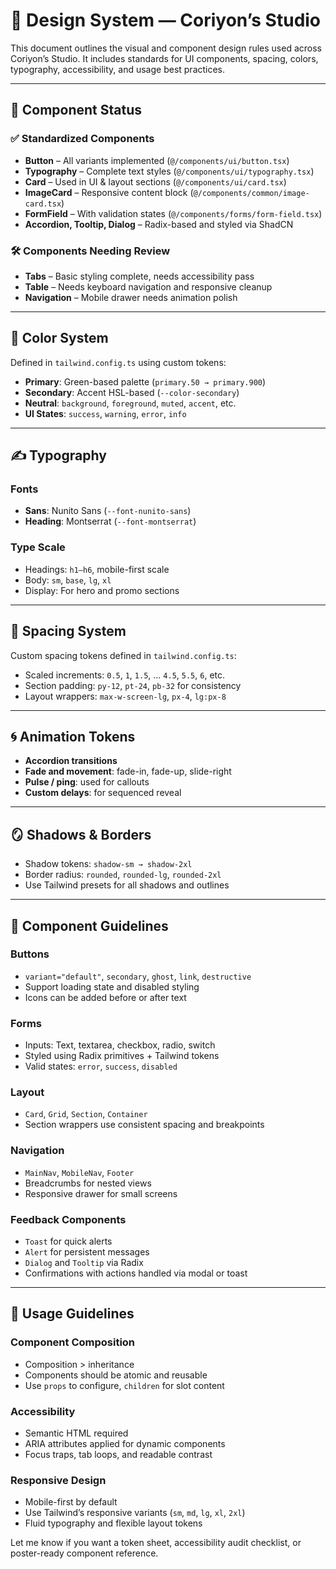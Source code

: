 # 🎨 Design System — Coriyon’s Studio

This document outlines the visual and component design rules used across Coriyon’s Studio. It includes standards for UI components, spacing, colors, typography, accessibility, and usage best practices.

---

## 🧩 Component Status

### ✅ Standardized Components
- **Button** – All variants implemented (`@/components/ui/button.tsx`)
- **Typography** – Complete text styles (`@/components/ui/typography.tsx`)
- **Card** – Used in UI & layout sections (`@/components/ui/card.tsx`)
- **ImageCard** – Responsive content block (`@/components/common/image-card.tsx`)
- **FormField** – With validation states (`@/components/forms/form-field.tsx`)
- **Accordion, Tooltip, Dialog** – Radix-based and styled via ShadCN

### 🛠️ Components Needing Review
- **Tabs** – Basic styling complete, needs accessibility pass
- **Table** – Needs keyboard navigation and responsive cleanup
- **Navigation** – Mobile drawer needs animation polish

---

## 🌈 Color System

Defined in `tailwind.config.ts` using custom tokens:

- **Primary**: Green-based palette (`primary.50 → primary.900`)
- **Secondary**: Accent HSL-based (`--color-secondary`)
- **Neutral**: `background`, `foreground`, `muted`, `accent`, etc.
- **UI States**: `success`, `warning`, `error`, `info`

---

## ✍️ Typography

### Fonts
- **Sans**: Nunito Sans (`--font-nunito-sans`)
- **Heading**: Montserrat (`--font-montserrat`)

### Type Scale
- Headings: `h1–h6`, mobile-first scale
- Body: `sm`, `base`, `lg`, `xl`
- Display: For hero and promo sections

---

## 📐 Spacing System

Custom spacing tokens defined in `tailwind.config.ts`:

- Scaled increments: `0.5`, `1`, `1.5`, ... `4.5`, `5.5`, `6`, etc.
- Section padding: `py-12`, `pt-24`, `pb-32` for consistency
- Layout wrappers: `max-w-screen-lg`, `px-4`, `lg:px-8`

---

## 🌀 Animation Tokens

- **Accordion transitions**
- **Fade and movement**: fade-in, fade-up, slide-right
- **Pulse / ping**: used for callouts
- **Custom delays**: for sequenced reveal

---

## 🪞 Shadows & Borders

- Shadow tokens: `shadow-sm → shadow-2xl`
- Border radius: `rounded`, `rounded-lg`, `rounded-2xl`
- Use Tailwind presets for all shadows and outlines

---

## 🧱 Component Guidelines

### Buttons
- `variant="default"`, `secondary`, `ghost`, `link`, `destructive`
- Support loading state and disabled styling
- Icons can be added before or after text

### Forms
- Inputs: Text, textarea, checkbox, radio, switch
- Styled using Radix primitives + Tailwind tokens
- Valid states: `error`, `success`, `disabled`

### Layout
- `Card`, `Grid`, `Section`, `Container`
- Section wrappers use consistent spacing and breakpoints

### Navigation
- `MainNav`, `MobileNav`, `Footer`
- Breadcrumbs for nested views
- Responsive drawer for small screens

### Feedback Components
- `Toast` for quick alerts
- `Alert` for persistent messages
- `Dialog` and `Tooltip` via Radix
- Confirmations with actions handled via modal or toast

---

## 📏 Usage Guidelines

### Component Composition
- Composition > inheritance
- Components should be atomic and reusable
- Use `props` to configure, `children` for slot content

### Accessibility
- Semantic HTML required
- ARIA attributes applied for dynamic components
- Focus traps, tab loops, and readable contrast

### Responsive Design
- Mobile-first by default
- Use Tailwind’s responsive variants (`sm`, `md`, `lg`, `xl`, `2xl`)
- Fluid typography and flexible layout tokens

Let me know if you want a token sheet, accessibility audit checklist, or poster-ready component reference.
